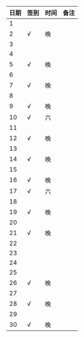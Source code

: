 日期|签到|时间|备注|
:---------------|:---------------|:---------------|:---------------
1||||
2|√|晚||
3||||
4||||
5|√|晚||
6||||
7|√|晚||
8||||
9|√|晚||
10|√|六||
11||||
12|√|晚||
13||||
14|√|晚||
15||||
16|√|晚||
17|√|六||
18||||
19|√|晚||
20||||
21|√|晚||
22||||
23||||
24||||
25||||
26|√|晚||
27||||
28|√|晚||
29||||
30|√|晚||
